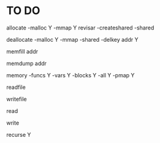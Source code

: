 # TO DO

allocate -malloc Y
         -mmap Y revisar
         -createshared
         -shared

deallocate -malloc Y
           -mmap
           -shared
           -delkey
           addr Y

memfill addr 

memdump addr

memory -funcs Y
       -vars Y
       -blocks Y
       -all Y
       -pmap Y

readfile 

writefile

read

write

recurse Y